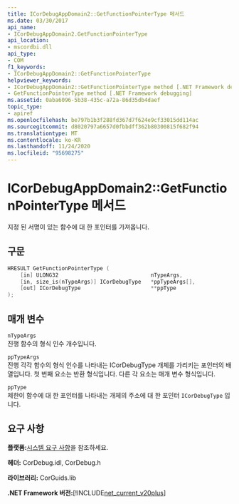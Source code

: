 ```yaml
---
title: ICorDebugAppDomain2::GetFunctionPointerType 메서드
ms.date: 03/30/2017
api_name:
- ICorDebugAppDomain2.GetFunctionPointerType
api_location:
- mscordbi.dll
api_type:
- COM
f1_keywords:
- ICorDebugAppDomain2::GetFunctionPointerType
helpviewer_keywords:
- ICorDebugAppDomain2::GetFunctionPointerType method [.NET Framework debugging]
- GetFunctionPointerType method [.NET Framework debugging]
ms.assetid: 0aba6096-5b38-435c-a72a-86d35db4daef
topic_type:
- apiref
ms.openlocfilehash: be797b1b3f288fd367d7f624e9cf33015dd114ac
ms.sourcegitcommit: d8020797a6657d0fbbdff362b80300815f682f94
ms.translationtype: MT
ms.contentlocale: ko-KR
ms.lasthandoff: 11/24/2020
ms.locfileid: "95698275"
---
```

# <a name="icordebugappdomain2getfunctionpointertype-method"></a>ICorDebugAppDomain2::GetFunctionPointerType 메서드

지정 된 서명이 있는 함수에 대 한 포인터를 가져옵니다.  
  
## <a name="syntax"></a>구문  
  
```cpp  
HRESULT GetFunctionPointerType (  
    [in] ULONG32                             nTypeArgs,  
    [in, size_is(nTypeArgs)] ICorDebugType   *ppTypeArgs[],  
    [out] ICorDebugType                      **ppType  
);  
```  
  
## <a name="parameters"></a>매개 변수  

 `nTypeArgs`  
 진행 함수의 형식 인수 개수입니다.  
  
 `ppTypeArgs`  
 진행 각각 함수의 형식 인수를 나타내는 ICorDebugType 개체를 가리키는 포인터의 배열입니다. 첫 번째 요소는 반환 형식입니다. 다른 각 요소는 매개 변수 형식입니다.  
  
 `ppType`  
 제한이 함수에 대 한 포인터를 나타내는 개체의 주소에 대 한 포인터 `ICorDebugType` 입니다.  
  
## <a name="requirements"></a>요구 사항  

 **플랫폼:**[시스템 요구 사항](../../get-started/system-requirements.md)을 참조하세요.  
  
 **헤더:** CorDebug.idl, CorDebug.h  
  
 **라이브러리:** CorGuids.lib  
  
 **.NET Framework 버전:**[!INCLUDE[net_current_v20plus](../../../../includes/net-current-v20plus-md.md)]
